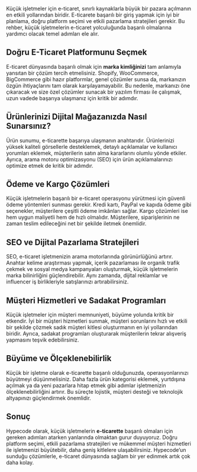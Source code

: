 Küçük işletmeler için e-ticaret, sınırlı kaynaklarla büyük bir pazara açılmanın en etkili yollarından biridir. E-ticarete başarılı bir giriş yapmak için iyi bir planlama, doğru platform seçimi ve etkili pazarlama stratejileri gerekir. Bu rehber, küçük işletmelerin e-ticaret yolculuğunda başarılı olmalarına yardımcı olacak temel adımları ele alır.

## Doğru E-Ticaret Platformunu Seçmek

E-ticaret dünyasında başarılı olmak için **marka kimliğinizi** tam anlamıyla yansıtan bir çözüm tercih etmelisiniz. Shopify, WooCommerce, BigCommerce gibi hazır platformlar, genel çözümler sunsa da, markanızın özgün ihtiyaçlarını tam olarak karşılayamayabilir. Bu nedenle, markanızı öne çıkaracak ve size özel çözümler sunacak bir yazılım firması ile çalışmak, uzun vadede başarıya ulaşmanız için kritik bir adımdır.


## Ürünlerinizi Dijital Mağazanızda Nasıl Sunarsınız?

Ürün sunumu, e-ticarette başarıya ulaşmanın anahtarıdır. Ürünlerinizi yüksek kaliteli görsellerle desteklemek, detaylı açıklamalar ve kullanıcı yorumları eklemek, müşterilerin satın alma kararlarını olumlu yönde etkiler. Ayrıca, arama motoru optimizasyonu (SEO) için ürün açıklamalarınızı optimize etmek de kritik bir adımdır.

## Ödeme ve Kargo Çözümleri

Küçük işletmelerin başarılı bir e-ticaret operasyonu yürütmesi için güvenli ödeme yöntemleri sunması gerekir. Kredi kartı, PayPal ve kapıda ödeme gibi seçenekler, müşterilere çeşitli ödeme imkânları sağlar. Kargo çözümleri ise hem uygun maliyetli hem de hızlı olmalıdır. Müşterilere, siparişlerinin ne zaman teslim edileceğini net bir şekilde iletmek önemlidir.

## SEO ve Dijital Pazarlama Stratejileri

SEO, e-ticaret işletmenizin arama motorlarında görünürlüğünü artırır. Anahtar kelime araştırması yapmak, içerik pazarlaması ile organik trafik çekmek ve sosyal medya kampanyaları oluşturmak, küçük işletmelerin marka bilinirliğini güçlendirebilir. Aynı zamanda, dijital reklamlar ve influencer iş birlikleriyle satışlarınızı artırabilirsiniz.

## Müşteri Hizmetleri ve Sadakat Programları

Küçük işletmeler için müşteri memnuniyeti, büyüme yolunda kritik bir etkendir. İyi bir müşteri hizmetleri sunmak, müşteri sorunlarını hızlı ve etkili bir şekilde çözmek sadık müşteri kitlesi oluşturmanın en iyi yollarından biridir. Ayrıca, sadakat programları oluşturarak müşterilerin tekrar alışveriş yapmasını teşvik edebilirsiniz.

## Büyüme ve Ölçeklenebilirlik

Küçük bir işletme olarak e-ticarette başarılı olduğunuzda, operasyonlarınızı büyütmeyi düşünmelisiniz. Daha fazla ürün kategorisi eklemek, yurtdışına açılmak ya da yeni pazarlara hitap etmek gibi adımlar işletmenizin ölçeklenebilirliğini artırır. Bu süreçte lojistik, müşteri desteği ve teknolojik altyapınızı güçlendirmek önemlidir.

## Sonuç

Hypecode olarak, küçük işletmelerin <strong>e-ticarette</strong> başarılı olmaları için gereken adımları atarken yanlarında olmaktan gurur duyuyoruz. Doğru platform seçimi, etkili pazarlama stratejileri ve mükemmel müşteri hizmetleri ile işletmenizi büyütebilir, daha geniş kitlelere ulaşabilirsiniz. Hypecode’un sunduğu çözümlerle, e-ticaret dünyasında sağlam bir yer edinmek artık çok daha kolay.